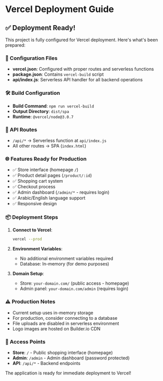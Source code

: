 # Vercel Deployment Guide

## ✅ Deployment Ready!

This project is fully configured for Vercel deployment. Here's what's been prepared:

### 📁 Configuration Files
- **vercel.json**: Configured with proper routes and serverless functions
- **package.json**: Contains `vercel-build` script
- **api/index.js**: Serverless API handler for all backend operations

### 🛠️ Build Configuration
- **Build Command**: `npm run vercel-build`
- **Output Directory**: `dist/spa`
- **Runtime**: `@vercel/node@3.0.7`

### 🔧 API Routes
- `/api/*` → Serverless function at `api/index.js`
- All other routes → SPA (`index.html`)

### 🌐 Features Ready for Production
- ✅ Store interface (homepage `/`)
- ✅ Product detail pages (`/product/:id`)
- ✅ Shopping cart system
- ✅ Checkout process
- ✅ Admin dashboard (`/admin/*` - requires login)
- ✅ Arabic/English language support
- ✅ Responsive design

### 📦 Deployment Steps

1. **Connect to Vercel**:
   ```bash
   vercel --prod
   ```

2. **Environment Variables**: 
   - No additional environment variables required
   - Database: In-memory (for demo purposes)

3. **Domain Setup**:
   - Store: `your-domain.com/` (public access - homepage)
   - Admin panel: `your-domain.com/admin` (requires login)

### ⚠️ Production Notes
- Current setup uses in-memory storage
- For production, consider connecting to a database
- File uploads are disabled in serverless environment
- Logo images are hosted on Builder.io CDN

### 🎯 Access Points
- **Store**: `/` - Public shopping interface (homepage)
- **Admin**: `/admin` - Admin dashboard (password protected)
- **API**: `/api/*` - Backend endpoints

The application is ready for immediate deployment to Vercel!
